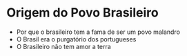 # Origem do Povo Brasileiro

- Por que o brasileiro tem a fama de ser um povo malandro
- O Brasil era o purgatório dos portugueses
- O Brasileiro não tem amor a terra

